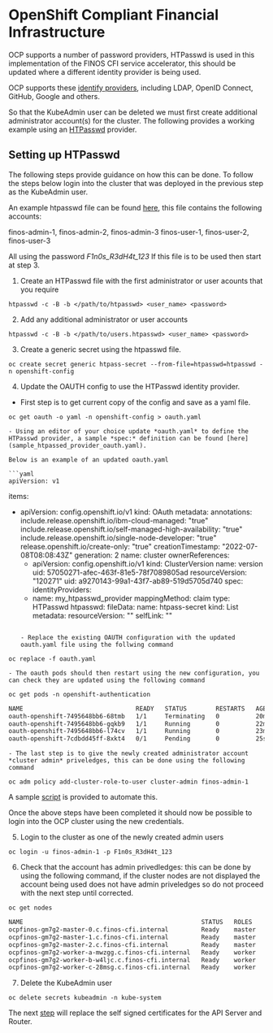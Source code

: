 # OpenShift Compliant Financial Infrastructure

OCP supports a number of password providers, HTPasswd is used in this implementation of the FINOS CFI service accelerator, this should be updated where a different identity provider is being used.

OCP supports these [identify providers](https://docs.openshift.com/container-platform/4.10/authentication/understanding-identity-provider.html), including LDAP, OpenID Connect, GitHub, Google and others. 

So that the KubeAdmin user can be deleted we must first create additional administrator account(s) for the cluster. The following provides a working example using an [HTPasswd](https://docs.openshift.com/container-platform/4.10/authentication/identity_providers/configuring-htpasswd-identity-provider.html) provider.

## Setting up HTPasswd 

The following steps provide guidance on how this can be done. To follow the steps below login into the cluster that was deployed in the previous step as the KubeAdmin user. 

An example htpasswd file can be found [here](htpasswd), this file contains the following accounts:

finos-admin-1, finos-admin-2, finos-admin-3 
finos-user-1, finos-user-2, finos-user-3 

All using the password *F1n0s_R3dH4t_123* If this file is to be used then start at step 3.

1. Create an HTPasswd file with the first administrator or user acounts that you require

```shell
htpasswd -c -B -b </path/to/htpasswd> <user_name> <password>
```

2. Add any additional administrator or user accounts

```shell
htpasswd -c -B -b </path/to/users.htpasswd> <user_name> <password>
```

3. Create a generic secret using the htpasswd file.

```shell
oc create secret generic htpass-secret --from-file=htpasswd=htpasswd -n openshift-config
```

4. Update the OAUTH config to use the HTPasswd identity provider. 
- First step is to get current copy of the config and save as a yaml file.

```shell
oc get oauth -o yaml -n openshift-config > oauth.yaml
```

    - Using an editor of your choice update *oauth.yaml* to define the HTPasswd provider, a sample *spec:* definition can be found [here](sample_htpassed_provider_oauth.yaml).

    Below is an example of an updated oauth.yaml

    ```yaml
    apiVersion: v1
items:
- apiVersion: config.openshift.io/v1
  kind: OAuth
  metadata:
    annotations:
      include.release.openshift.io/ibm-cloud-managed: "true"
      include.release.openshift.io/self-managed-high-availability: "true"
      include.release.openshift.io/single-node-developer: "true"
      release.openshift.io/create-only: "true"
    creationTimestamp: "2022-07-08T08:08:43Z"
    generation: 2
    name: cluster
    ownerReferences:
    - apiVersion: config.openshift.io/v1
      kind: ClusterVersion
      name: version
      uid: 57050271-afec-463f-81e5-78f7089805ad
    resourceVersion: "120271"
    uid: a9270143-99a1-43f7-ab89-519d5705d740
  spec:   
    identityProviders:
    - name: my_htpasswd_provider
      mappingMethod: claim
      type: HTPasswd
      htpasswd:
        fileData:
          name: htpass-secret
kind: List
metadata:
  resourceVersion: ""
  selfLink: ""
    ```

    - Replace the existing OAUTH configuration with the updated oauth.yaml file using the follwing command

```shell
oc replace -f oauth.yaml
```

    - The oauth pods should then restart using the new configuration, you can check they are updated using the following command

```shell
oc get pods -n openshift-authentication
```

```bash
NAME                               READY   STATUS        RESTARTS   AGE
oauth-openshift-7495648bb6-68tmb   1/1     Terminating   0          20m
oauth-openshift-7495648bb6-gqkb9   1/1     Running       0          22m
oauth-openshift-7495648bb6-l74cv   1/1     Running       0          23m
oauth-openshift-7cdbdd45ff-8xkt4   0/1     Pending       0          25s
```


    - The last step is to give the newly created administrator account *cluster admin* priveledges, this can be done using the following command

```shell
oc adm policy add-cluster-role-to-user cluster-admin finos-admin-1
```

A sample [script](add_cluster_admin_role.sh) is provided to automate this.

Once the above steps have been completed it should now be possible to login into the OCP cluster using the new credentials. 

5. Login to the cluster as one of the newly created admin users

```shell
oc login -u finos-admin-1 -p F1n0s_R3dH4t_123
```

6. Check that the account has admin privedledges: this can be done by using the following command, if the cluster nodes are not displayed the account being used does not have admin priveledges so do not proceed with the next step until corrected.

```shell
oc get nodes
```

```bash
NAME                                                 STATUS   ROLES    AGE   VERSION
ocpfinos-gm7g2-master-0.c.finos-cfi.internal         Ready    master   44m   v1.23.3+e419edf
ocpfinos-gm7g2-master-1.c.finos-cfi.internal         Ready    master   45m   v1.23.3+e419edf
ocpfinos-gm7g2-master-2.c.finos-cfi.internal         Ready    master   44m   v1.23.3+e419edf
ocpfinos-gm7g2-worker-a-mwzgg.c.finos-cfi.internal   Ready    worker   27m   v1.23.3+e419edf
ocpfinos-gm7g2-worker-b-w4ljc.c.finos-cfi.internal   Ready    worker   27m   v1.23.3+e419edf
ocpfinos-gm7g2-worker-c-28msg.c.finos-cfi.internal   Ready    worker   26m   v1.23.3+e419edf
```

7. Delete the KubeAdmin user 

```shell
oc delete secrets kubeadmin -n kube-system
```


The next [step](accelerators/kubernetes/ocp/gcp/03_replace_api_router_certs) will replace the self signed certificates for the API Server and Router. 

